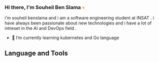 ### Hi there, I'm Souheil Ben Slama  <img src="https://github.com/ABSphreak/ABSphreak/blob/master/gifs/Hi.gif" width="10px">


i'm souheil benslama and i am a software engineering student at INSAT . i have always been passionate about new technologies and i have a lot of intreset in the AI and DevOps field . 



- 🌱 I’m currently learning kubernetes and Go language 

## Language and Tools 
<!--
**souheilbenslama/souheilbenslama** is a ✨ _special_ ✨ repository because its `README.md` (this file) appears on your GitHub profile.

Here are some ideas to get you started:

- 🔭 I’m currently working on ...

- 👯 I’m looking to collaborate on ...
- 🤔 I’m looking for help with ...
- 💬 Ask me about ...
- 📫 How to reach me: ...
- 😄 Pronouns: ...
- ⚡ Fun fact: ...
-->
